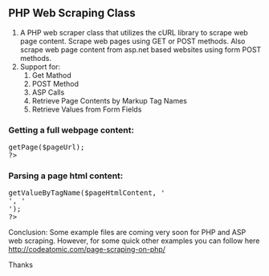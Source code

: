 ## PHP Web Scraping Class

1. A PHP web scraper class that utilizes the cURL library to scrape web page content. Scrape web pages using GET or POST methods. Also scrape web page content from asp.net based websites using form POST methods.
2. Support for:
    1. Get Mathod
    2. POST Method
    3. ASP Calls
    4. Retrieve Page Contents by Markup Tag Names
    5. Retrieve Values from Form Fields

### Getting a full webpage content:
<pre>
<?php
include_once( './scraper.php' );
$scraper = new Scraper();
$pageUrl = 'http://maps.google.com';
$pageHtmlContent = $scraper->getPage($pageUrl);
?>
</pre>

### Parsing a page html content:
<pre>
<?php
$subHtmlContent =  $scraper->getValueByTagName($pageHtmlContent, '<div class="itemlist">', '</div>');
?>
</pre>

Conclusion: Some example files are coming very soon for PHP and ASP web scraping. However, for some quick other examples you can follow here http://codeatomic.com/page-scraping-on-php/

Thanks
